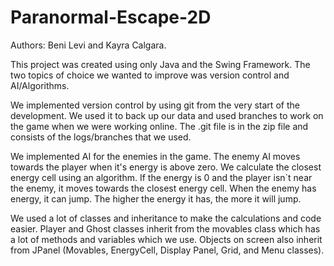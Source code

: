 # Paranormal-Escape-2D
Authors: Beni Levi and Kayra Calgara.

This project was created using only Java and the Swing Framework. 
The two topics of choice we wanted to improve was version control and AI/Algorithms.

We implemented version control by using git from the very start of the development. We used it to back up our data and used branches to work on the game when we were working online.
The .git file is in the zip file and consists of the logs/branches that we used.

We implemented AI for the enemies in the game. The enemy AI moves towards the player when it's energy is above zero. We calculate the closest energy cell using an algorithm.
If the energy is 0 and the player isn`t near the enemy, it moves towards the closest energy cell. When the enemy has energy, it can jump. The higher the energy it has, the more it will jump.

We used a lot of classes and inheritance to make the calculations and code easier. Player and Ghost classes inherit from the movables class which has a lot of methods and variables which we use.
Objects on screen also inherit from JPanel (Movables, EnergyCell, Display Panel, Grid, and Menu classes).

